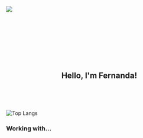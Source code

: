 <div style="width: 200px !important; !important; margin-bottom: 10rem !important;">
  <img src="https://user-images.githubusercontent.com/74038190/225813708-98b745f2-7d22-48cf-9150-083f1b00d6c9.gif">
</div>

<div style="text-align: center !important;">
  <h2 margin: 0!important;">Hello, I'm Fernanda!</h2>
</div>
<div style="padding-top: 2rem;">
   <a>
    <img style="margin-top: 2rem;" src="https://github-readme-stats.vercel.app/api/top-langs/?username=fernandaatim&langs_count=8" alt="Top Langs" />
  </a>
</div>
<div>
  <h3>Working with...</h3>
</div>
